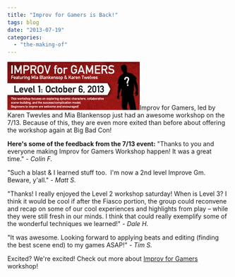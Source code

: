 ```yaml
---
title: "Improv for Gamers is Back!"
tags: blog
date: "2013-07-19"
categories: 
  - "the-making-of"
---
```


[![improv_for_gamers_level_1](images/improv_for_gamers_level_1-300x109.jpg)](http://www.bigbadcon.com/events/improv-for-gamers/)Improv for Gamers, led by Karen Twevles and Mia Blankensop just had an awesome workshop on the 7/13. Because of this, they are even more exited than before about offering the workshop again at Big Bad Con!

**Here's some of the feedback from the 7/13 event:** "Thanks to you and everyone making Improv for Gamers Workshop happen! It was a great time." - _Colin F._

"Such a blast & I learned stuff too.  I'm now a 2nd level Improve Gm. Beware, y'all." - _Matt S._

"Thanks! I really enjoyed the Level 2 workshop saturday! When is Level 3? I think it would be cool if after the Fiasco portion, the group could reconvene and recap on some of our cool experiences and highlights from play – while they were still fresh in our minds. I think that could really exemplify some of the wonderful techniques we learned!" _\- Dale H._

"It was awesome. Looking forward to applying beats and editing (finding the best scene end) to my games ASAP!" _\- Tim S._

Excited? We're excited! Check out more about [Improv for Gamers](http://www.bigbadcon.com/events/improv-for-gamers/) workshop!
